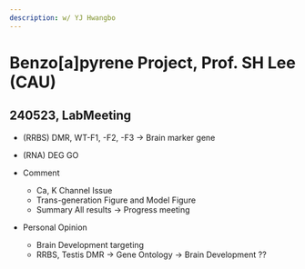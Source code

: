 ```yaml
---
description: w/ YJ Hwangbo
---
```


# Benzo\[a]pyrene Project, Prof. SH Lee (CAU)

## 240523, LabMeeting

* (RRBS) DMR, WT-F1, -F2, -F3 -> Brain marker gene
* (RNA) DEG GO
* Comment&#x20;
  * Ca, K Channel Issue
  * Trans-generation Figure and Model Figure
  * Summary All results -> Progress meeting
*   Personal Opinion

    * Brain Development targeting
    * RRBS, Testis DMR -> Gene Ontology -> Brain Development ??

